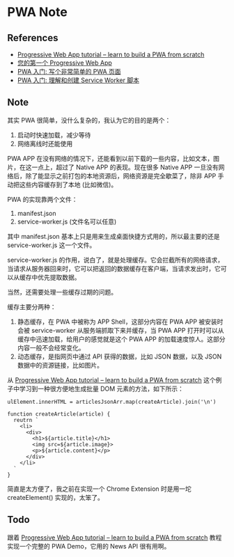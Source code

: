 # PWA Note

## References

- [Progressive Web App tutorial – learn to build a PWA from scratch](https://www.youtube.com/watch?v=gcx-3qi7t7c)
- [您的第一个 Progressive Web App](https://developers.google.com/web/fundamentals/codelabs/your-first-pwapp/)
- [PWA 入门: 写个非常简单的 PWA 页面](https://zhuanlan.zhihu.com/p/25459319)
- [PWA 入门: 理解和创建 Service Worker 脚本](https://zhuanlan.zhihu.com/p/25524382)

## Note

其实 PWA 很简单，没什么复杂的，我认为它的目的是两个：

1. 启动时快速加载，减少等待
1. 网络离线时还能使用

PWA APP 在没有网络的情况下，还能看到以前下载的一些内容，比如文本，图片，在这一点上，超过了 Native APP 的表现。现在很多 Native APP 一旦没有网络后，除了能显示之前打包的本地资源后，网络资源是完全歇菜了，除非 APP 手动把这些内容缓存到了本地 (比如微信)。

PWA 的实现靠两个文件：

1. manifest.json
1. service-worker.js (文件名可以任意)

其中 manifest.json 基本上只是用来生成桌面快捷方式用的，所以最主要的还是 service-worker.js 这一个文件。

service-worker.js 的作用，说白了，就是处理缓存。它会拦截所有的网络请求，当请求从服务器回来时，它可以把返回的数据缓存在客户端，当请求发出时，它可以从缓存中优先提取数据。

当然，还需要处理一些缓存过期的问题。

缓存主要分两种：

1. 静态缓存，在 PWA 中被称为 APP Shell，这部分内容在 PWA APP 被安装时会被 service-worker 从服务端抓取下来并缓存，当 PWA APP 打开时可以从缓存中迅速加载，给用户的感觉就是这个 PWA APP 的加载速度惊人。这部分内容一般不会经常变化。
1. 动态缓存，是指网页中通过 API 获得的数据，比如 JSON 数据，以及 JSON 数据中的资源链接，比如图片。

从 [Progressive Web App tutorial – learn to build a PWA from scratch](https://www.youtube.com/watch?v=gcx-3qi7t7c) 这个例子中学习到一种很方便地生成批量 DOM 元素的方法，如下所示：

    ulElement.innerHTML = articlesJsonArr.map(createArticle).join('\n')

    function createArticle(article) {
      reutrn `
        <li>
          <div>
            <h1>${article.title}</h1>
            <img src=${article.image}>
            <p>${article.content}</p>
          </div>
        </li>
      `
    }

简直是太方便了，我之前在实现一个 Chrome Extension 时是用一坨 createElement() 实现的，太笨了。

## Todo

跟着 [Progressive Web App tutorial – learn to build a PWA from scratch](https://www.youtube.com/watch?v=gcx-3qi7t7c) 教程实现一个完整的 PWA Demo，它用的 News API 很有用啊。
